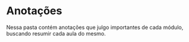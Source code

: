 # Anotações

Nessa pasta contém anotações que julgo importantes de cada módulo, buscando resumir cada aula do mesmo.
